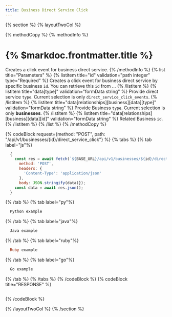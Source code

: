 ```yaml
---
title: Business Direct Service Click
---
```

{% section %}
{% layoutTwoCol %}

{% methodCopy %}
{% methodInfo %}
  # {% $markdoc.frontmatter.title %}
  Creates a click event for business direct service.
{% /methodInfo %}
{% list title="Parameters" %}
  {% listitem title="id" validation="path integer" type="Required" %}
  Creates a click event for business direct service by specific business `id`. You can retrieve this `id` from ...
  {% /listitem %}
  {% listitem title="data[type]" validation="formData string" %}
  Provide direct service `type`. Current selection is only `direct_service_click_events`.
  {% /listitem %}
  {% listitem title="data[relationships][business][data][type]" validation="formData string" %}
  Provide Business `type`. Current selection is only **businesses**.
  {% /listitem %}
  {% listitem title="data[relationships][business][data][id]" validation="formData string" %}
  Related Business `id`.
  {% /listitem %}
{% /list %}
{% /methodCopy %}

{% codeBlock request={method: "POST", path: "/api/v1/businesses/{id}/direct_service_click"} %}
{% tabs %}
  {% tab label="js"%}
  ```js
    {
      const res = await fetch(`${BASE_URL}/api/v1/businesses/${id}/direct_service_click`, {
        method: 'POST',
        headers: {
          'Content-Type': 'application/json'
        },
        body: JSON.stringify(data)});
      const data = await res.json();
    }
  ```
  {% /tab %}
  {% tab label="py"%}
  ```py
    Python example
  ```
  {% /tab %}
  {% tab label="java"%}
  ```java
    Java example
  ```
  {% /tab %}
  {% tab label="ruby"%}
  ```ruby
    Ruby example
  ```
  {% /tab %}
  {% tab label="go"%}
  ```go
    Go example
  ```
  {% /tab %}
{% /tabs %}
{% /codeBlock %}
{% codeBlock title="RESPONSE" %}
  ```json
  ```
{% /codeBlock %}  

{% /layoutTwoCol %}
{% /section %}